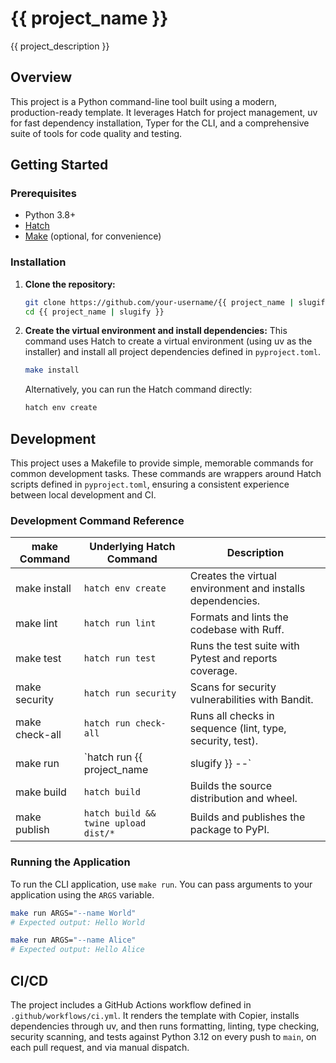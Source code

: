 # {{ project_name }}

{{ project_description }}

## Overview

This project is a Python command-line tool built using a modern, production-ready template. It leverages Hatch for project management, uv for fast dependency installation, Typer for the CLI, and a comprehensive suite of tools for code quality and testing.

## Getting Started

### Prerequisites

- Python 3.8+
- [Hatch](https://hatch.pypa.io/latest/install/)
- [Make](https://www.gnu.org/software/make/) (optional, for convenience)

### Installation

1. **Clone the repository:**
   ```bash
   git clone https://github.com/your-username/{{ project_name | slugify }}
   cd {{ project_name | slugify }}
   ```
2. **Create the virtual environment and install dependencies:**
   This command uses Hatch to create a virtual environment (using uv as the installer) and install all project dependencies defined in `pyproject.toml`.
   ```bash
   make install
   ```
   Alternatively, you can run the Hatch command directly:
   ```bash
   hatch env create
   ```

## Development

This project uses a Makefile to provide simple, memorable commands for common development tasks. These commands are wrappers around Hatch scripts defined in `pyproject.toml`, ensuring a consistent experience between local development and CI.

### Development Command Reference

| make Command | Underlying Hatch Command | Description |
| --- | --- | --- |
| make install | `hatch env create` | Creates the virtual environment and installs dependencies. |
| make lint | `hatch run lint` | Formats and lints the codebase with Ruff. |
| make test | `hatch run test` | Runs the test suite with Pytest and reports coverage. |
| make security | `hatch run security` | Scans for security vulnerabilities with Bandit. |
| make check-all | `hatch run check-all` | Runs all checks in sequence (lint, type, security, test). |
| make run | `hatch run {{ project_name | slugify }} --` | Executes the CLI application with optional arguments. |
| make build | `hatch build` | Builds the source distribution and wheel. |
| make publish | `hatch build && twine upload dist/*` | Builds and publishes the package to PyPI. |

### Running the Application

To run the CLI application, use `make run`. You can pass arguments to your application using the `ARGS` variable.

```bash
make run ARGS="--name World"
# Expected output: Hello World

make run ARGS="--name Alice"
# Expected output: Hello Alice
```

## CI/CD

The project includes a GitHub Actions workflow defined in `.github/workflows/ci.yml`. It renders the template with Copier, installs dependencies through uv, and then runs formatting, linting, type checking, security scanning, and tests against Python 3.12 on every push to `main`, on each pull request, and via manual dispatch.
